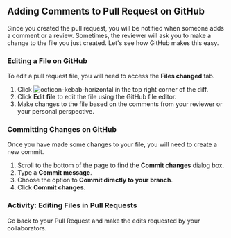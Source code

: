 ## Adding Comments to Pull Request on GitHub

Since you created the pull request, you will be notified when someone adds a comment or a review. Sometimes, the reviewer will ask you to make a change to the file you just created. Let's see how GitHub makes this easy.

### Editing a File on GitHub

To edit a pull request file, you will need to access the **Files changed** tab.

1. Click ![octicon-kebab-horizontal] in the top right corner of the diff.
1. Click **Edit file** to edit the file using the GitHub file editor.
1. Make changes to the file based on the comments from your reviewer or your personal perspective.

### Committing Changes on GitHub

Once you have made some changes to your file, you will need to create a new commit.

1. Scroll to the bottom of the page to find the **Commit changes** dialog box.
1. Type a **Commit message**.
1. Choose the option to **Commit directly to your branch**.
1. Click **Commit changes**.

### Activity: Editing Files in Pull Requests

Go back to your Pull Request and make the edits requested by your collaborators.

[octicon-diff]: https://unpkg.com/octicons/build/svg/diff.svg

[octicon-kebab-horizontal]: https://unpkg.com/octicons/build/svg/kebab-horizontal.svg
